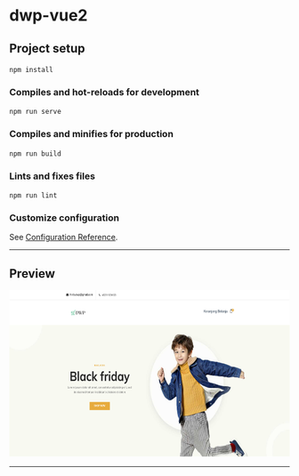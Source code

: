 # dwp-vue2

## Project setup
```
npm install
```

### Compiles and hot-reloads for development
```
npm run serve
```

### Compiles and minifies for production
```
npm run build
```

### Lints and fixes files
```
npm run lint
```

### Customize configuration
See [Configuration Reference](https://cli.vuejs.org/config/).  

---

## Preview
<img src="public/img/Screenshot_DWP-STORE.png" width="600" height="300">

---

